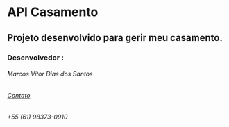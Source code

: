 # API Casamento

## Projeto desenvolvido para gerir meu casamento.


### Desenvolvedor :

###### Marcos Vitor Dias dos Santos
###### [Contato](marcosvitor1994@gmail.com)
###### +55 (61) 98373-0910
